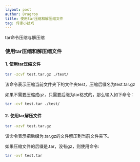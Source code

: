 ```yaml
---
layout: post
author: Dragroo
title: 使用tar压缩和解压缩文件
tag: 传家小技巧
---
```

tar命令压缩与解压缩
### 使用tar压缩和解压缩文件
#### 1. 使用tar压缩文件

```bash
tar -zcvf test.tar.gz ./test/
```

该命令表示压缩当前文件夹下的文件夹test，压缩后缀名为test.tar.gz

如果不需要压缩成gz，只需要后缀为tar格式的，那么输入如下命令：

```bash
tar -cvf test.tar ./test/
```

#### 2. 使用tar解压文件

```bash
tar -xzvf test.tar.gz  
```
该命令表示把后缀为.tar.gz的文件解压到当前文件夹下。

如果压缩文件的后缀是.tar，没有gz，则使用命令:
```bash
tar -xvf test.tar
```
